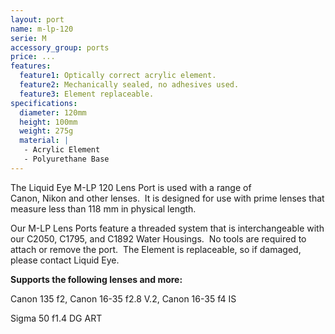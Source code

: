 ```yaml
---
layout: port
name: m-lp-120
serie: M
accessory_group: ports
price: ...
features:
  feature1: Optically correct acrylic element.
  feature2: Mechanically sealed, no adhesives used.
  feature3: Element replaceable.
specifications:
  diameter: 120mm
  height: 100mm
  weight: 275g
  material: |
   - Acrylic Element
   - Polyurethane Base
---
```

The Liquid Eye M-LP 120 Lens Port is used with a range of Canon, Nikon and other lenses.  It is designed for use with prime lenses that measure less than 118 mm in physical length.

Our M-LP Lens Ports feature a threaded system that is interchangeable with our C2050, C1795, and C1892 Water Housings.  No tools are required to attach or remove the port.  The Element is replaceable, so if damaged, please contact Liquid Eye.

**Supports the following lenses and more:**

Canon	135 f2, Canon	16-35 f2.8 V.2, Canon	16-35 f4 IS

Sigma	50 f1.4 DG ART
